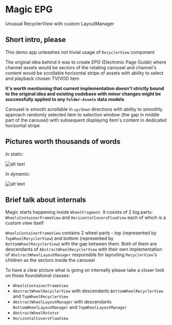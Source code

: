 # Magic EPG
Unusual RecyclerView with custom LayoutManager

## Short intro, please
This demo app unleashes not trivial usage of `RecyclerView` component

The original idea behind it was to create *EPG* (Electronic Page Guide) where channel assets would be sectors of the rotating carousel and channel's content would be scrollable horizontal stripe of assets with ability to select and playback chosen TV/VOD item

**It's worth mentioning that current implementation doesn't strictly bound to the original idea and existing 
codebase with minor changes might be successfully applied to any `Folder-Assets` data models**

Carousel is smooth scrollable in `up/down` directions with ability to smoothly approach randomly selected item to selection 
window (the gap in middle part of the carousel) with subsequent displaying item's content in dedicated horizontal stripe

## Pictures worth thousands of words

*In static:*

![alt text](https://github.com/alexeykovalev/epg_magic_carousel/blob/master/screen_captures/static_carousel_view.png)

*In dynamic:*

![alt text](https://github.com/alexeykovalev/epg_magic_carousel/blob/master/screen_captures/dynamic_carousel_view.gif)

## Brief talk about internals

Magic starts happening inside `WheelFragment`. It cosists of 2 big parts: `WheelsContainerFrameView` and `HorizontalCoversFlowView` each of which is a custom view itself

`WheelsContainerFrameView` contains 2 wheel parts - top (represented by `TopWheelRecyclerView`) and bottom (represented by `BottomWheelRecyclerView`) with the gap between them. Both of them are descendants of `AbstractWheelRecyclerView` with their own implementation of `AbstractWheelLayoutManager` responsible for layouting `RecyclerView`'s children as the sectors inside the carousel

To have a clear picture what is going on internally please take a closer look on those foundational classes:

* `WheelsContainerFrameView`
* `AbstractWheelRecyclerView` with descendants `BottomWheelRecyclerView` and `TopWheelRecyclerView`
* `AbstractWheelLayoutManager` with descendants `BottomWheelLayoutManager` and `TopWheelLayoutManager`
* `AbstractWheelRotator`
* `HorizontalCoversFlowView`

